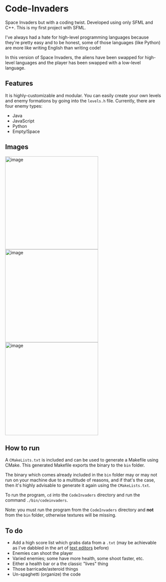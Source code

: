 # Code-Invaders
Space Invaders but with a coding twist. Developed using only SFML and C++. This is my first project with SFML.

I've always had a hate for high-level programming languages because they're pretty easy and to be honest, some of those languages (like Python) are more like writing English than writing code! 

In this version of Space Invaders, the aliens have been swapped for high-level languages and the player has been swapped with a low-level language.

## Features
It is highly-customizable and modular. You can easily create your own levels and enemy formations by going into the `levels.h` file. Currently, there are four enemy types:

- Java
- JavaScript
- Python
- Empty/Space

## Images
<img width="300" alt="image" src="https://github.com/omrawaley/Code-Invaders/assets/133281331/2147800e-e84f-4f91-9350-5bb373810a93">

<img width="300" alt="image" src="https://github.com/omrawaley/Code-Invaders/assets/133281331/69bc157a-f2b0-4885-bb1b-643d3d35284d">

<img width="300" alt="image" src="https://github.com/omrawaley/Code-Invaders/assets/133281331/175bdb4e-2bfe-40c0-ba3a-a33a19d4fff5">

## How to run
A `CMakeLists.txt` is included and can be used to generate a Makefile using CMake. This generated Makefile exports the binary to the `bin` folder. 

The binary which comes already included in the `bin` folder may or may not run on your machine due to a multitude of reasons, and if that's the case, then it's highly advisable to generate it again using the `CMakeLists.txt`.

To run the program, `cd` into the `CodeInvaders` directory and run the command `./bin/codeinvaders`. 

Note: you must run the program from the `CodeInvaders` directory and **not** from the `bin` folder, otherwise textures will be missing.

## To do
- Add a high score list which grabs data from a `.txt` (may be achievable as I've dabbled in the art of [text editors](https://github.com/omrawaley/T-Write-Plus-Plus-Terminal-Based-Text-Editor) before)
- Enemies can shoot the player
- Varied enemies; some have more health, some shoot faster, etc.
- Either a health bar or a the classic "lives" thing
- Those barricade/asteroid things
- Un-spaghetti (organize) the code
